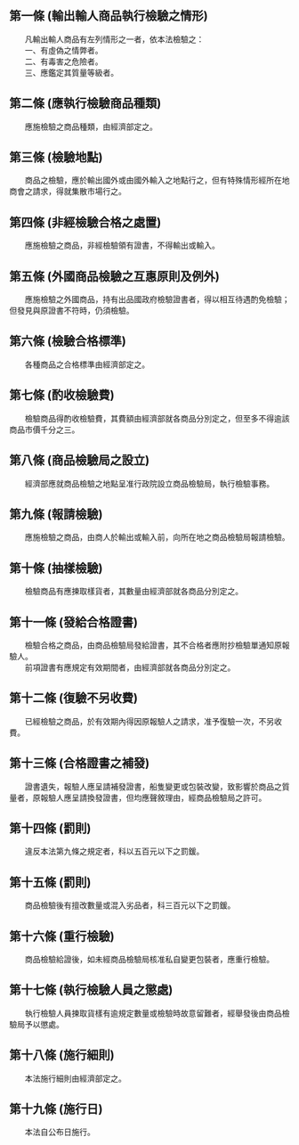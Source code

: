第一條 (輸出輸人商品執行檢驗之情形)
-----------------------------------
　　凡輸出輸人商品有左列情形之一者，依本法檢驗之：  
　　一、有虛偽之情弊者。  
　　二、有毒害之危險者。  
　　三、應鑑定其質量等級者。  


第二條 (應執行檢驗商品種類)
---------------------------
　　應施檢驗之商品種類，由經濟部定之。  


第三條 (檢驗地點)
-----------------
　　商品之檢驗，應於輸出國外或由國外輸入之地點行之，但有特殊情形經所在地商會之請求，得就集散市場行之。  


第四條 (非經檢驗合格之處置)
---------------------------
　　應施檢驗之商品，非經檢驗領有證書，不得輸出或輸入。  


第五條 (外國商品檢驗之互惠原則及例外)
-------------------------------------
　　應施檢驗之外國商品，持有出品國政府檢驗證書者，得以相互待遇酌免檢驗；但發見與原證書不符時，仍須檢驗。  


第六條 (檢驗合格標準)
---------------------
　　各種商品之合格標準由經濟部定之。  


第七條 (酌收檢驗費)
-------------------
　　檢驗商品得酌收檢驗費，其費額由經濟部就各商品分別定之，但至多不得逾該商品市價千分之三。  


第八條 (商品檢驗局之設立)
-------------------------
　　經濟部應就商品檢驗之地點呈准行政院設立商品檢驗局，執行檢驗事務。  


第九條 (報請檢驗)
-----------------
　　應施檢驗之商品，由商人於輸出或輸入前，向所在地之商品檢驗局報請檢驗。  


第十條 (抽樣檢驗)
-----------------
　　檢驗商品有應揀取樣貨者，其數量由經濟部就各商品分別定之。  


第十一條 (發給合格證書)
-----------------------
　　檢驗合格之商品，由商品檢驗局發給證書，其不合格者應附抄檢驗單通知原報驗人。  
　　前項證書有應規定有效期間者，由經濟部就各商品分別定之。  


第十二條 (復驗不另收費)
-----------------------
　　已經檢驗之商品，於有效期內得因原報驗人之請求，准予復驗一次，不另收費。  


第十三條 (合格證書之補發)
-------------------------
　　證書遺失，報驗人應呈請補發證書，船隻變更或包裝改變，致影響於商品之質量者，原報驗人應呈請換發證書，但均應聲敘理由，經商品檢驗局之許可。  


第十四條 (罰則)
---------------
　　違反本法第九條之規定者，科以五百元以下之罰鍰。  


第十五條 (罰則)
---------------
　　商品檢驗後有擅改數量或混入劣品者，科三百元以下之罰鍰。  


第十六條 (重行檢驗)
-------------------
　　商品檢驗給證後，如未經商品檢驗局核准私自變更包裝者，應重行檢驗。  


第十七條 (執行檢驗人員之懲處)
-----------------------------
　　執行檢驗人員揀取貨樣有逾規定數量或檢驗時故意留難者，經舉發後由商品檢驗局予以懲處。  


第十八條 (施行細則)
-------------------
　　本法施行細則由經濟部定之。  


第十九條 (施行日)
-----------------
　　本法自公布日施行。